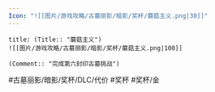```yaml
---
Icon: "![[图片/游戏攻略/古墓丽影/暗影/奖杯/蘑菇主义.png|30]]"
---
```

```ad-common-gold-trophy
title: (Title:: "蘑菇主义")
![[图片/游戏攻略/古墓丽影/暗影/奖杯/蘑菇主义.png|100]]

(Comment:: "完成第六封印古墓挑战")
```

#古墓丽影/暗影/奖杯/DLC/代价 #奖杯 #奖杯/金
